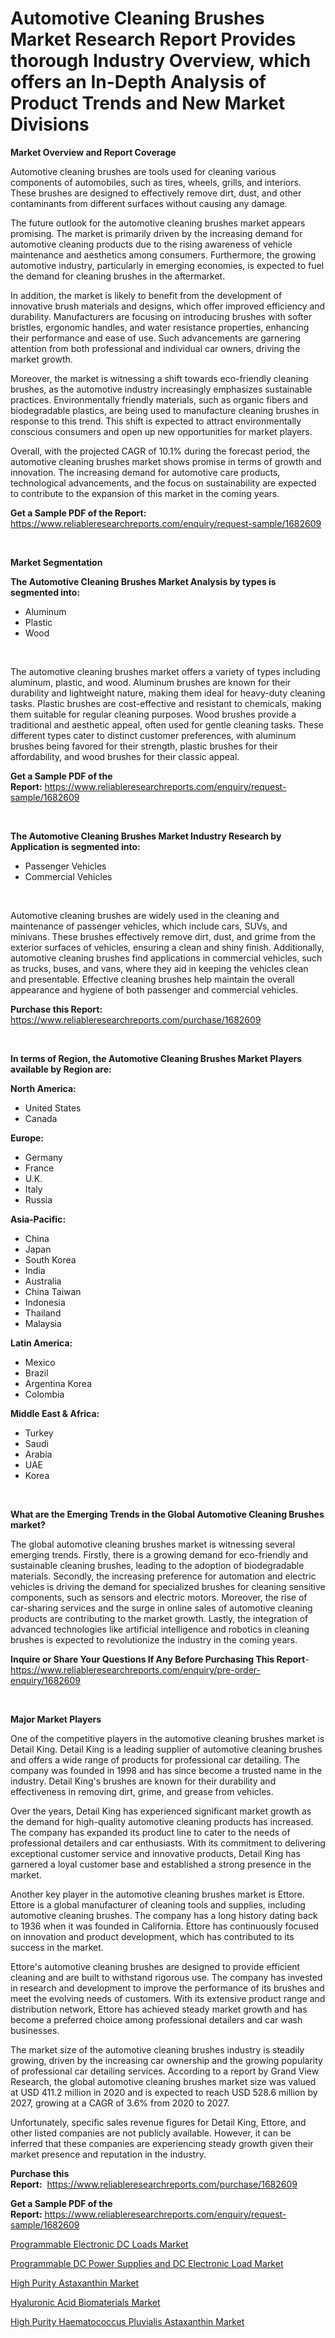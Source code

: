 <p><h1>Automotive Cleaning Brushes Market Research Report Provides thorough Industry Overview, which offers an In-Depth Analysis of Product Trends and New Market Divisions</h1></p><p><strong>Market Overview and Report Coverage</strong></p>
<p><p>Automotive cleaning brushes are tools used for cleaning various components of automobiles, such as tires, wheels, grills, and interiors. These brushes are designed to effectively remove dirt, dust, and other contaminants from different surfaces without causing any damage.</p><p>The future outlook for the automotive cleaning brushes market appears promising. The market is primarily driven by the increasing demand for automotive cleaning products due to the rising awareness of vehicle maintenance and aesthetics among consumers. Furthermore, the growing automotive industry, particularly in emerging economies, is expected to fuel the demand for cleaning brushes in the aftermarket.</p><p>In addition, the market is likely to benefit from the development of innovative brush materials and designs, which offer improved efficiency and durability. Manufacturers are focusing on introducing brushes with softer bristles, ergonomic handles, and water resistance properties, enhancing their performance and ease of use. Such advancements are garnering attention from both professional and individual car owners, driving the market growth.</p><p>Moreover, the market is witnessing a shift towards eco-friendly cleaning brushes, as the automotive industry increasingly emphasizes sustainable practices. Environmentally friendly materials, such as organic fibers and biodegradable plastics, are being used to manufacture cleaning brushes in response to this trend. This shift is expected to attract environmentally conscious consumers and open up new opportunities for market players.</p><p>Overall, with the projected CAGR of 10.1% during the forecast period, the automotive cleaning brushes market shows promise in terms of growth and innovation. The increasing demand for automotive care products, technological advancements, and the focus on sustainability are expected to contribute to the expansion of this market in the coming years.</p></p>
<p><strong>Get a Sample PDF of the Report:</strong> <a href="https://www.reliableresearchreports.com/enquiry/request-sample/1682609">https://www.reliableresearchreports.com/enquiry/request-sample/1682609</a></p>
<p>&nbsp;</p>
<p><strong>Market Segmentation</strong></p>
<p><strong>The Automotive Cleaning Brushes Market Analysis by types is segmented into:</strong></p>
<p><ul><li>Aluminum</li><li>Plastic</li><li>Wood</li></ul></p>
<p>&nbsp;</p>
<p><p>The automotive cleaning brushes market offers a variety of types including aluminum, plastic, and wood. Aluminum brushes are known for their durability and lightweight nature, making them ideal for heavy-duty cleaning tasks. Plastic brushes are cost-effective and resistant to chemicals, making them suitable for regular cleaning purposes. Wood brushes provide a traditional and aesthetic appeal, often used for gentle cleaning tasks. These different types cater to distinct customer preferences, with aluminum brushes being favored for their strength, plastic brushes for their affordability, and wood brushes for their classic appeal.</p></p>
<p><strong>Get a Sample PDF of the Report:</strong>&nbsp;<a href="https://www.reliableresearchreports.com/enquiry/request-sample/1682609">https://www.reliableresearchreports.com/enquiry/request-sample/1682609</a></p>
<p>&nbsp;</p>
<p><strong>The Automotive Cleaning Brushes Market Industry Research by Application is segmented into:</strong></p>
<p><ul><li>Passenger Vehicles</li><li>Commercial Vehicles</li></ul></p>
<p>&nbsp;</p>
<p><p>Automotive cleaning brushes are widely used in the cleaning and maintenance of passenger vehicles, which include cars, SUVs, and minivans. These brushes effectively remove dirt, dust, and grime from the exterior surfaces of vehicles, ensuring a clean and shiny finish. Additionally, automotive cleaning brushes find applications in commercial vehicles, such as trucks, buses, and vans, where they aid in keeping the vehicles clean and presentable. Effective cleaning brushes help maintain the overall appearance and hygiene of both passenger and commercial vehicles.</p></p>
<p><strong>Purchase this Report:</strong>&nbsp; <a href="https://www.reliableresearchreports.com/purchase/1682609">https://www.reliableresearchreports.com/purchase/1682609</a></p>
<p>&nbsp;</p>
<p><strong>In terms of Region, the Automotive Cleaning Brushes Market Players available by Region are:</strong></p>
<p>
    <p> <strong> North America: </strong>
        <ul>
            <li>United States</li>
            <li>Canada</li>
        </ul>
        </p> 
    <p> <strong> Europe: </strong>
        <ul>
            <li>Germany</li>
            <li>France</li>
            <li>U.K.</li>
            <li>Italy</li>
            <li>Russia</li>
        </ul>
        </p> 
    <p> <strong> Asia-Pacific: </strong>
        <ul>
            <li>China</li>
            <li>Japan</li>
            <li>South Korea</li>
            <li>India</li>
            <li>Australia</li>
            <li>China Taiwan</li>
            <li>Indonesia</li>
            <li>Thailand</li>
            <li>Malaysia</li>
        </ul>
        </p> 
    <p> <strong> Latin America: </strong>
        <ul>
            <li>Mexico</li>
            <li>Brazil</li>
            <li>Argentina Korea</li>
            <li>Colombia</li>
        </ul>
        </p> 
    <p> <strong> Middle East & Africa: </strong>
        <ul>
            <li>Turkey</li>
            <li>Saudi</li>
            <li>Arabia</li>
            <li>UAE</li>
            <li>Korea</li>
        </ul>
    </p>
    </p>
<p>&nbsp;</p>
<p><strong>What are the Emerging Trends in the Global Automotive Cleaning Brushes market?</strong></p>
<p><p>The global automotive cleaning brushes market is witnessing several emerging trends. Firstly, there is a growing demand for eco-friendly and sustainable cleaning brushes, leading to the adoption of biodegradable materials. Secondly, the increasing preference for automation and electric vehicles is driving the demand for specialized brushes for cleaning sensitive components, such as sensors and electric motors. Moreover, the rise of car-sharing services and the surge in online sales of automotive cleaning products are contributing to the market growth. Lastly, the integration of advanced technologies like artificial intelligence and robotics in cleaning brushes is expected to revolutionize the industry in the coming years.</p></p>
<p><strong>Inquire or Share Your Questions If Any Before Purchasing This Report</strong>- <a href="https://www.reliableresearchreports.com/enquiry/pre-order-enquiry/1682609">https://www.reliableresearchreports.com/enquiry/pre-order-enquiry/1682609</a></p>
<p>&nbsp;</p>
<p><strong>Major Market Players</strong></p>
<p><p>One of the competitive players in the automotive cleaning brushes market is Detail King. Detail King is a leading supplier of automotive cleaning brushes and offers a wide range of products for professional car detailing. The company was founded in 1998 and has since become a trusted name in the industry. Detail King's brushes are known for their durability and effectiveness in removing dirt, grime, and grease from vehicles.</p><p>Over the years, Detail King has experienced significant market growth as the demand for high-quality automotive cleaning products has increased. The company has expanded its product line to cater to the needs of professional detailers and car enthusiasts. With its commitment to delivering exceptional customer service and innovative products, Detail King has garnered a loyal customer base and established a strong presence in the market.</p><p>Another key player in the automotive cleaning brushes market is Ettore. Ettore is a global manufacturer of cleaning tools and supplies, including automotive cleaning brushes. The company has a long history dating back to 1936 when it was founded in California. Ettore has continuously focused on innovation and product development, which has contributed to its success in the market.</p><p>Ettore's automotive cleaning brushes are designed to provide efficient cleaning and are built to withstand rigorous use. The company has invested in research and development to improve the performance of its brushes and meet the evolving needs of customers. With its extensive product range and distribution network, Ettore has achieved steady market growth and has become a preferred choice among professional detailers and car wash businesses.</p><p>The market size of the automotive cleaning brushes industry is steadily growing, driven by the increasing car ownership and the growing popularity of professional car detailing services. According to a report by Grand View Research, the global automotive cleaning brushes market size was valued at USD 411.2 million in 2020 and is expected to reach USD 528.6 million by 2027, growing at a CAGR of 3.6% from 2020 to 2027.</p><p>Unfortunately, specific sales revenue figures for Detail King, Ettore, and other listed companies are not publicly available. However, it can be inferred that these companies are experiencing steady growth given their market presence and reputation in the industry.</p></p>
<p><strong>Purchase this Report:</strong>&nbsp;&nbsp;<a href="https://www.reliableresearchreports.com/purchase/1682609">https://www.reliableresearchreports.com/purchase/1682609</a></p>
<p></p>
<p><strong>Get a Sample PDF of the Report:</strong>&nbsp;<a href="https://www.reliableresearchreports.com/enquiry/request-sample/1682609">https://www.reliableresearchreports.com/enquiry/request-sample/1682609</a></p>
<p><p><a href="https://www.linkedin.com/pulse/programmable-electronic-dc-loads-market-research-report/">Programmable Electronic DC Loads Market</a></p><p><a href="https://www.linkedin.com/pulse/programmable-dc-power-supplies-electronic-load-market/">Programmable DC Power Supplies and DC Electronic Load Market</a></p><p><a href="https://medium.com/@nayanmongiarp23/high-purity-astaxanthin-market-size-reveals-the-best-marketing-channels-in-global-industry-8d73fbfe28bc">High Purity Astaxanthin Market</a></p><p><a href="https://www.linkedin.com/pulse/hyaluronic-acid-biomaterials-market-share-amp-new-trends/">Hyaluronic Acid Biomaterials Market</a></p><p><a href="https://medium.com/@ishankishanrp23/high-purity-haematococcus-pluvialis-astaxanthin-market-size-reveals-the-best-marketing-channels-in-20d19ce8420f">High Purity Haematococcus Pluvialis Astaxanthin Market</a></p></p>
